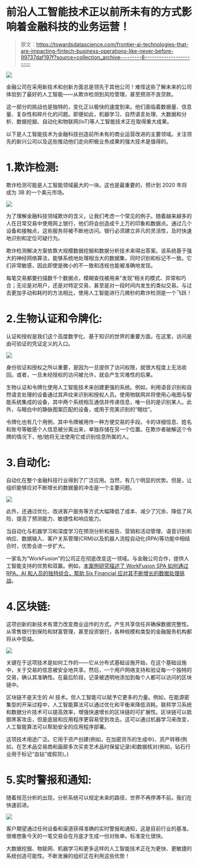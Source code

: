 # 前沿人工智能技术正以前所未有的方式影响着金融科技的业务运营！

> 原文：<https://towardsdatascience.com/frontier-ai-technologies-that-are-impacting-fintech-business-operations-like-never-before-99737daf197f?source=collection_archive---------8----------------------->

![](img/5f1dc5ef8c7d7459cc5f20af4e5eba55.png)

金融公司在采用新技术和创新方面总是领先于其他公司！难怪这些了解未来的公司体验到了最好的人工智能——从欺诈检测到风险管理，甚至预测不良贷款。

这一部分的挑战也是独特的，变化正以极快的速度到来。他们面临着数据量、信息量、复杂性和碎片化的问题。即便如此，机器学习、自然语言处理、大数据和分析、数据挖掘、自动化和物联网(IoT)等人工智能技术正在取得重大成果。

以下是人工智能技术为金融科技创造前所未有的商业运营改进的主要领域。关注领先的新兴公司以及这些推动他们走向积极业务成果的强大技术是值得的。

# 1.欺诈检测:

欺诈检测可能是人工智能领域最大的一块。这也是最重要的，预计到 2020 年将成为 3B 的一个美元市场。

![](img/271bbf856352933a0728f558f0b15030.png)

为了理解金融科技领域欺诈的含义，让我们考虑一个常见的例子。随着越来越多的人在日常交易中使用网上银行，他们将会创造成千上万的印象和数据点。通过几个设备和接触点，这些服务将被不断地访问。银行必须建立非凡的灵活性，及时快速地识别和定位可疑行为。

欺诈检测解决方案依靠大规模数据挖掘和数据分析技术来得出答案。该系统基于强大的神经网络算法，能够系统地处理相当大的数据集，同时识别和标记不一致。它们非常敏感，因此即使是微小的不一致和违规也能被准确地发现。

每笔交易都要扫描数千个数据点，模糊查找被用来“发现”相关的模式、异常和巧合；无论是对用户，还是对特定交易，甚至是对一段时间内发生的类似交易。与过去更加手动和耗时的方法相比，使用人工智能进行几微秒的欺诈检测是一个飞跃！

# 2.生物认证和令牌化:

认证和授权是我们这个高度数字化、基于知识的世界的重要方面。在这里，访问是由可验证的凭证定义的入口。

![](img/a2ed3d58039f5448ff1d8f9898fdb0e2.png)

身份验证和授权之所以重要，是因为一旦提供了访问权限，就很大程度上无法收回。或者，一旦未经授权的访问被允许，就会产生灾难性的后果。

生物认证和令牌化使用人工智能技术来创建更强的系统。例如，利用语音识别和自然语言处理的设备通过其声纹来识别和授权人员。使用物联网并将使用心电图与智能系统集成的设备，其中两个系统相互通信并传递信息，唯一目的是识别某人。此外，与眼白中的静脉图案匹配的设备，或用于完美识别的“眼纹”。

令牌化也有几个用例，其中令牌被用作一种方便交易的手段。卡的详细信息、姓名和账号等敏感个人信息被分离出来，单独存储在另一个位置。在欺诈者破解这个令牌的情况下，他/她将无法使用它或识别信息所属的人。

# 3.自动化:

自动化在整个金融科技行业得到了广泛应用。当然，有几个明显的优势。但是，让组织能够应对不断增长的数据量的冲击是一个主要问题。

![](img/1cdf02b9e05978381bb45ca515da46db.png)

此外，还通过优化、改进客户服务等方式大幅降低了成本、减少了冗余、降低了风险、提高了预测能力、敏捷性和响应能力。

当自动化与机器学习和深度学习在预测分析和报告、营销和活动管理、语音识别和响应、数据输入、客户关系管理(CRM)以及机器人流程自动化(RPA)等功能中相结合时，优势会进一步扩大。

一家名为“WorkFusion”的公司正在彻底改变这一领域。与金融公司合作，提供人工智能支持的优势和双赢。例如，[本案例研究描述了 WorkFusion SPA 如何通过 RPA、AI 和人员的独特组合，帮助 Six Financial 应对其不断增长的数据处理挑战](http://info.workfusion.com/customer-automation-case-study-six-financial?utm_source=blog&utm_medium=other&utm_name=lakshmi-kanchi&utm_term=frontier-ai-technologies-that-are-impacting-fintech-business-operations-like-never-before!)。

# 4.区块链:

这项创新的新技术有潜力改变商业运作的方式。产生共享信任并确保数据完整性。从零售银行到保险和财富管理，甚至投资银行，各种规模和类型的金融服务机构都将从中受益。

![](img/d6e17394d0c2ec39ca0ac8f4adfc6eb0.png)

关键在于这项技术是如何工作的——它从分布式基础设施开始，在这个基础设施中，关于交易的信息被安全地共享。然后，一个用户网络支持和验证每一个独特的交易，确认其准确性。在最后阶段，记录被透明地添加到每个人都可以访问的区块链中。

区块链不是天生的 AI 技术。但人工智能可以赋予它更多的力量。例如，在能源密集型的开采过程中，人工智能算法可以通过优化和平衡来降低消耗。联邦学习系统和数据分片技术可以提高效率，增强快速增长的区块链的可扩展性。区块链可以抵御黑客攻击，但是底层和应用程序更容易受到攻击。这可以通过机器学习来改变，人工智能算法可以帮助安全的应用程序部署。

这项技术用途广泛。它用于资产创建(例如，在加密货币的生成中)、资产转移(例如，在艺术品交易商和画廊多次买卖艺术品时保留记录)和数据核对(例如，钻石行业用于标记“血钻”或假货)。)

# 5.实时警报和通知:

随着规范分析的出现，分析系统可以规定未来的路径，世界不再停滞不前。我们在快速前进。

![](img/328a84ae0707b242401e83b7c1ec898a.png)

客户期望通过任何设备和渠道获得准确的实时警报和通知，这是目前行业的基准。很难想象今天的一笔交易会在月底才生成一份对账单。标准变化很快。

大数据挖掘、物联网、机器学习和更多这样的人工智能技术正在为更快、更敏捷的系统创造可能性。不断发展的组织正在利用这些优势！